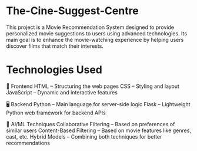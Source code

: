 # The-Cine-Suggest-Centre

This project is a Movie Recommendation System designed to provide personalized movie suggestions to users using advanced technologies. Its main goal is to enhance the movie-watching experience by helping users discover films that match their interests.

# Technologies Used

🔧 Frontend
HTML – Structuring the web pages
CSS – Styling and layout
JavaScript – Dynamic and interactive features

🖥️ Backend
Python – Main language for server-side logic
Flask – Lightweight Python web framework for backend APIs

🧠 AI/ML Techniques
Collaborative Filtering – Based on preferences of similar users
Content-Based Filtering – Based on movie features like genres, cast, etc.
Hybrid Models – Combining both techniques for better recommendations
